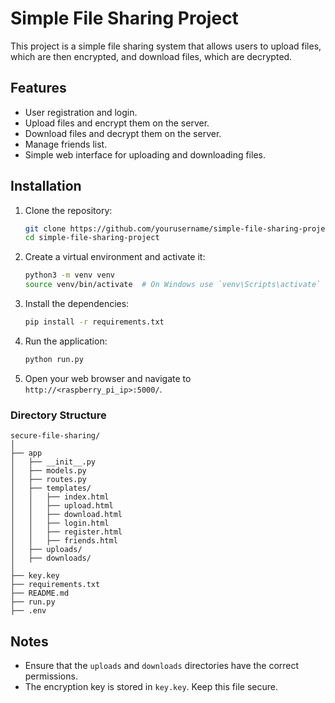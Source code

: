 # Simple File Sharing Project
This project is a simple file sharing system that allows users to upload files, which are then encrypted, and download files, which are decrypted.

## Features
- User registration and login.
- Upload files and encrypt them on the server.
- Download files and decrypt them on the server.
- Manage friends list.
- Simple web interface for uploading and downloading files.

## Installation
1. Clone the repository:
    ```sh
    git clone https://github.com/yourusername/simple-file-sharing-project.git
    cd simple-file-sharing-project
    ```

2. Create a virtual environment and activate it:
    ```sh
    python3 -m venv venv
    source venv/bin/activate  # On Windows use `venv\Scripts\activate`
    ```

3. Install the dependencies:
    ```sh
    pip install -r requirements.txt
    ```

4. Run the application:
    ```sh
    python run.py
    ```

5. Open your web browser and navigate to `http://<raspberry_pi_ip>:5000/`.

### Directory Structure
    secure-file-sharing/
    │
    ├── app                     
    │   ├── __init__.py
    │   ├── models.py
    │   ├── routes.py
    │   ├── templates/
    │   │   ├── index.html
    │   │   ├── upload.html
    │   │   ├── download.html
    │   │   ├── login.html
    │   │   ├── register.html
    │   │   ├── friends.html
    │   ├── uploads/
    │   ├── downloads/
    │
    ├── key.key
    ├── requirements.txt
    ├── README.md
    ├── run.py
    ├── .env
## Notes
- Ensure that the `uploads` and `downloads` directories have the correct permissions.
- The encryption key is stored in `key.key`. Keep this file secure.
